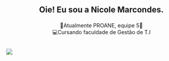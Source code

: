 ## <p align= center> Oie! Eu sou a Nicole Marcondes.</p>

<p align= center> 💙Atualmente PROANE, equipe 5💙 
<br>💻Cursando faculdade de Gestão de T.I </p>

<img align=right height=200vh scr="./giithub img/bee minecraft.gif">


##
<picture>
  <source
    srcset="https://github-readme-stats.vercel.app/api?username=Ni15Marcondess&show_icons=true&theme=tokyonight"
    media="(prefers-color-scheme: dark)"
  />
  <source
    srcset="https://github-readme-stats.vercel.app/api?username=anuraghazra&show_icons=true"
    media="(prefers-color-scheme: light), (prefers-color-scheme: no-preference)"
  />
  <img src="https://github-readme-stats.vercel.app/api?username=anuraghazra&show_icons=true" />
</picture>



